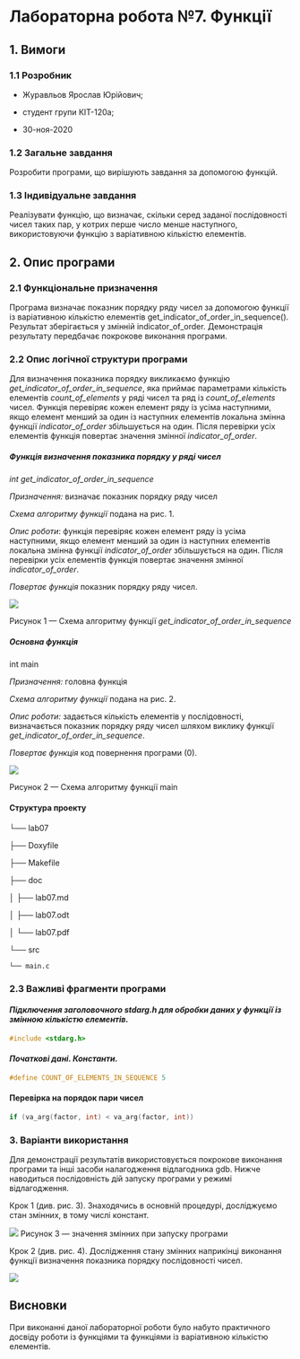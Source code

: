 ﻿


# Лабораторна робота №7. Функції

## 1. Вимоги

### 1.1 Розробник

-   Журавльов Ярослав Юрійович;
    
-   студент групи КІТ-120а;
    
-   30-ноя-2020
    

### 1.2 Загальне завдання

Розробити програми, що вирішують завдання за допомогою функцій.

### 1.3 Індивідуальне завдання

Реалізувати функцію, що визначає, скільки серед заданої послідовності чисел таких пар, у котрих перше число менше наступного, використовуючи функцію з варіативною кількістю елементів.

## 2. Опис програми

### 2.1 Функціональне призначення

Програма визначає показник порядку ряду чисел за допомогою функції із варіативною кількістю елементів get_indicator_of_order_in_sequence(). Результат зберігається у змінній indicator_of_order. Демонстрація результату передбачає покрокове виконання програми.

### 2.2 Опис логічної структури програми

Для визначення показника порядку викликаємо функцію _get_indicator_of_order_in_sequence_, яка приймає параметрами кількість елементів _count_of_elements_ у ряді чисел та ряд із _count_of_elements_ чисел. Функція перевіряє кожен елемент ряду із усіма наступними, якщо елемент менший за один із наступних елементів локальна змінна функції _indicator_of_order_ збільшується на один. Після перевірки усіх елементів функція повертає значення змінної _indicator_of_order_.

##### Функція визначення показника порядку у ряді чисел

_int_ _get_indicator_of_order_in_sequence_

_Призначення:_ визначає показник порядку ряду чисел

_Схема алгоритму функції_ подана на рис. 1.

_Опис роботи_: функція перевіряє кожен елемент ряду із усіма наступними, якщо елемент менший за один із наступних елементів локальна змінна функції _indicator_of_order_ збільшується на один. Після перевірки усіх елементів функція повертає значення змінної _indicator_of_order_.

_Повертає функція_ показник порядку ряду чисел.

![](file:///C:/Users/zyzy9/AppData/Local/Temp/lu23608nfu60.tmp/lu23608nfu7t_tmp_3c2d0e0190b6dceb.png)  
  
Рисунок 1 — Схема алгоритму функції _get_indicator_of_order_in_sequence_

##### _**Основна функція**_

int main

_Призначення:_ головна функція

_Схема алгоритму функції_ подана на рис. 2.

_Опис роботи:_ задається кількість елементів у послідовності, визначається показник порядку ряду чисел шляхом виклику функції _get_indicator_of_order_in_sequence_.

_Повертає функція_ код повернення програми (0).

![](file:///C:/Users/zyzy9/AppData/Local/Temp/lu23608nfu60.tmp/lu23608nfu7t_tmp_f27e987cb5b25552.png)  

Рисунок 2 — Схема алгоритму функції main

#### Структура проекту

└── lab07

 ├── Doxyfile
 
 ├── Makefile
 
 ├── doc
 
 │   ├── lab07.md
 
 │   ├── lab07.odt
 
 │   └── lab07.pdf
 
 └── src
 
    └── main.c

### 2.3 Важливі фрагменти програми

#### _**Підключення заголовочного stdarg.h для обробки даних у функції із змінною кількістю елементів.**_
```c
#include <stdarg.h>
```
#### _**Початкові дані. Константи.**_
```c
#define COUNT_OF_ELEMENTS_IN_SEQUENCE 5
```
#### Перевірка на порядок пари чисел
```c
if (va_arg(factor, int) < va_arg(factor, int))
```
### 3. Варіанти використання

Для демонстрації результатів використовується покрокове виконання програми та інші засоби налагодження відлагодника gdb. Нижче наводиться послідовність  дій запуску програми у режимі відлагодження.

Крок 1 (див. рис. 3). Знаходячись в основній процедурі, досліджуємо стан змінних, в тому числі констант.

![](file:///C:/Users/zyzy9/AppData/Local/Temp/lu23608nfu60.tmp/lu23608nfu7t_tmp_9ded7bfcc1061695.png) 
Рисунок 3 — значення змінних при запуску програми

Крок 2 (див. рис. 4). Дослідження стану змінних наприкінці виконання функції визначення показника порядку послідовності чисел.

![](file:///C:/Users/zyzy9/AppData/Local/Temp/lu23608nfu60.tmp/lu23608nfu7t_tmp_ccbd09a7b41d9015.png) 

## Висновки

При виконанні даної лабораторної роботи було набуто практичного досвіду роботи із функціями та функціями із варіативною кількістю елементів.
